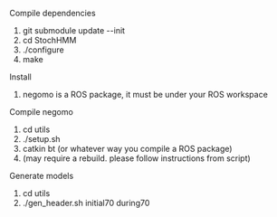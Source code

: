 Compile dependencies

1. git submodule update --init
2. cd StochHMM
3. ./configure
4. make

Install

1. negomo is a ROS package, it must be under your ROS workspace

Compile negomo

1. cd utils
2. ./setup.sh
3. catkin bt (or whatever way you compile a ROS package)
4. (may require a rebuild. please follow instructions from script)

Generate models

1. cd utils
2. ./gen_header.sh initial70 during70
